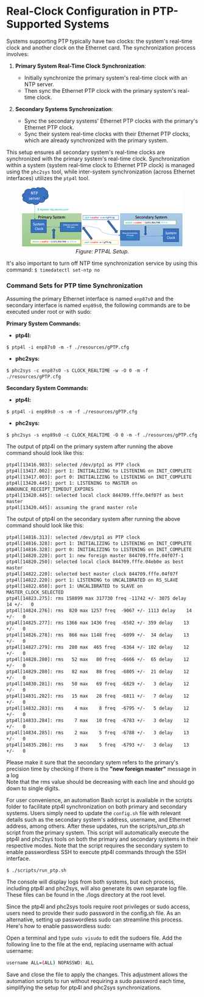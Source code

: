 
# Real-Clock Configuration in PTP-Supported Systems

Systems supporting PTP typically have two clocks: the system's real-time clock and another clock on the Ethernet card. The synchronization process involves:

1. **Primary System Real-Time Clock Synchronization**:
   - Initially synchronize the primary system's real-time clock with an NTP server.
   - Then sync the Ethernet PTP clock with the primary system's real-time clock.

2. **Secondary Systems Synchronization**:
   - Sync the secondary systems' Ethernet PTP clocks with the primary's Ethernet PTP clock.
   - Sync their system real-time clocks with their Ethernet PTP clocks, which are already synchronized with the primary system.

This setup ensures all secondary system's real-time clocks are synchronized with the primary system's real-time clock. Synchronization within a system (system real-time clock to Ethernet PTP clock) is managed using the `phc2sys` tool, while inter-system synchronization (across Ethernet interfaces) utilizes the `ptp4l` tool.

<div align="center">
  <figure>
	<img src="./images/ptp4l.png" alt="PTP4L Setup" />
	<figcaption><em>Figure: PTP4L Setup.</em></figcaption>
  </figure>
</div>

It's also important to turn off NTP time synchronization service by using this command:
 ```$ timedatectl set-ntp no```

### Command Sets for PTP time Synchronization

Assuming the primary Ethernet interface is named `enp87s0` and the secondary interface is named `enp89s0`, the following commands are to be executed under root or with sudo:

**Primary System Commands:**

- **ptp4l:**

```shell
$ ptp4l -i enp87s0 -m -f ./resources/gPTP.cfg
```

- **phc2sys:**

```shell
$ phc2sys -c enp87s0 -s CLOCK_REALTIME -w -O 0 -m -f ./resources/gPTP.cfg
```

**Secondary System Commands:**

- **ptp4l:**

```shell
$ ptp4l -i enp89s0 -s -m -f ./resources/gPTP.cfg
```

- **phc2sys:**

```shell
$ phc2sys -s enp89s0 -c CLOCK_REALTIME -O 0 -m -f ./resources/gPTP.cfg
```

The output of ptp4l on the primary system after running the above command should look
 like this:<br>

```console
ptp4l[13416.983]: selected /dev/ptp1 as PTP clock
ptp4l[13417.002]: port 1: INITIALIZING to LISTENING on INIT_COMPLETE
ptp4l[13417.003]: port 0: INITIALIZING to LISTENING on INIT_COMPLETE
ptp4l[13420.445]: port 1: LISTENING to MASTER on ANNOUNCE_RECEIPT_TIMEOUT_EXPIRES
ptp4l[13420.445]: selected local clock 844709.fffe.04f07f as best master
ptp4l[13420.445]: assuming the grand master role
```

The output of ptp4l on the secondary system after running the above command should
look like this:<br>

```console
ptp4l[14816.313]: selected /dev/ptp1 as PTP clock
ptp4l[14816.328]: port 1: INITIALIZING to LISTENING on INIT_COMPLETE
ptp4l[14816.328]: port 0: INITIALIZING to LISTENING on INIT_COMPLETE
ptp4l[14820.220]: port 1: new foreign master 844709.fffe.04f07f-1
ptp4l[14820.250]: selected local clock 844709.fffe.04eb0e as best master
ptp4l[14822.220]: selected best master clock 844709.fffe.04f07f
ptp4l[14822.220]: port 1: LISTENING to UNCALIBRATED on RS_SLAVE
ptp4l[14822.650]: port 1: UNCALIBRATED to SLAVE on MASTER_CLOCK_SELECTED
ptp4l[14823.275]: rms 158899 max 317730 freq -11742 +/- 3075 delay    14 +/-   0
ptp4l[14824.276]: rms  820 max 1257 freq  -9067 +/- 1113 delay    14 +/-   0
ptp4l[14825.277]: rms 1366 max 1436 freq  -6582 +/- 359 delay    13 +/-   0
ptp4l[14826.278]: rms  866 max 1148 freq  -6099 +/-  34 delay    13 +/-   0
ptp4l[14827.279]: rms  280 max  465 freq  -6364 +/- 102 delay    12 +/-   0
ptp4l[14828.280]: rms   52 max   80 freq  -6666 +/-  65 delay    12 +/-   0
ptp4l[14829.280]: rms   82 max   88 freq  -6805 +/-  21 delay    12 +/-   0
ptp4l[14830.281]: rms   50 max   69 freq  -6829 +/-   3 delay    12 +/-   0
ptp4l[14831.282]: rms   15 max   28 freq  -6811 +/-   7 delay    12 +/-   0
ptp4l[14832.283]: rms    4 max    8 freq  -6795 +/-   5 delay    12 +/-   0
ptp4l[14833.284]: rms    7 max   10 freq  -6783 +/-   3 delay    12 +/-   0
ptp4l[14834.285]: rms    2 max    5 freq  -6788 +/-   3 delay    13 +/-   0
ptp4l[14835.286]: rms    3 max    5 freq  -6793 +/-   3 delay    13 +/-   0
```

Please make it sure that the secondary sytem refers to the primary's precision time
 by checking if there is the **"new foreign master"** message in a log<br>
 Note that the rms value should be decreasing with each line and should go
 down to single digits.

For user convenience, an automation Bash script is available in the scripts folder to facilitate ptp4l synchronization on both primary and secondary systems. Users simply need to update the `config.sh` file with relevant details such as the secondary system's address, username, and Ethernet address, among others. After these updates, run the scripts/run_ptp.sh script from the primary system. This script will automatically execute the ptp4l and phc2sys tools on both the primary and secondary systems in their respective modes. Note that the script requires the secondary system to enable passwordless SSH to execute ptp4l commands through the SSH interface.

```console
$ ./scripts/run_ptp.sh
```

The console will display logs from both systems, but each process, including ptp4l and phc2sys, will also generate its own separate log file. These files can be found in the ./logs directory at the root level.

Since the ptp4l and phc2sys tools require root privileges or sudo access, users need to provide their sudo password in the config.sh file. As an alternative, setting up passwordless sudo can streamline this process. Here's how to enable passwordless sudo:

Open a terminal and type `sudo visudo` to edit the sudoers file.
Add the following line to the file at the end, replacing username with actual username:

```bash
username ALL=(ALL) NOPASSWD: ALL
```

Save and close the file to apply the changes.
This adjustment allows the automation scripts to run without requiring a sudo password each time, simplifying the setup for ptp4l and phc2sys synchronizations.
